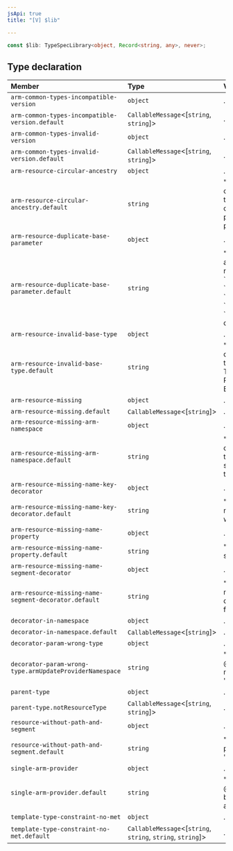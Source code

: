 ```yaml
---
jsApi: true
title: "[V] $lib"

---
```

```ts
const $lib: TypeSpecLibrary<object, Record<string, any>, never>;
```

## Type declaration

| Member | Type | Value |
| :------ | :------ | :------ |
| `arm-common-types-incompatible-version` | `object` | ... |
| `arm-common-types-incompatible-version.default` | `CallableMessage`<[`string`, `string`]\> | ... |
| `arm-common-types-invalid-version` | `object` | ... |
| `arm-common-types-invalid-version.default` | `CallableMessage`<[`string`, `string`]\> | ... |
| `arm-resource-circular-ancestry` | `object` | ... |
| `arm-resource-circular-ancestry.default` | `string` | "There is a loop in the ancestry of this resource.  Please ensure that the \`@parentResource\` decorator contains the correct parent resource, and that parentage contains no cycles." |
| `arm-resource-duplicate-base-parameter` | `object` | ... |
| `arm-resource-duplicate-base-parameter.default` | `string` | "Only one base parameter type is allowed per resource.  Each resource may have only one of \`@parentResource\`, \`@resourceGroupResource\`, \`@tenantResource\`, \`@locationResource\`, or \`@subscriptionResource\` decorators." |
| `arm-resource-invalid-base-type` | `object` | ... |
| `arm-resource-invalid-base-type.default` | `string` | "The @armResourceInternal decorator can only be used on a type that ultimately extends TrackedResource, ProxyResource, or ExtensionResource." |
| `arm-resource-missing` | `object` | ... |
| `arm-resource-missing.default` | `CallableMessage`<[`string`]\> | ... |
| `arm-resource-missing-arm-namespace` | `object` | ... |
| `arm-resource-missing-arm-namespace.default` | `string` | "The @armProviderNamespace decorator must be used to define the ARM namespace of the service.  This is best applied to the file-level namespace." |
| `arm-resource-missing-name-key-decorator` | `object` | ... |
| `arm-resource-missing-name-key-decorator.default` | `string` | "Resource type 'name' property must have a @key decorator which defines its key name." |
| `arm-resource-missing-name-property` | `object` | ... |
| `arm-resource-missing-name-property.default` | `string` | "Resource types must include a string property called 'name'." |
| `arm-resource-missing-name-segment-decorator` | `object` | ... |
| `arm-resource-missing-name-segment-decorator.default` | `string` | "Resource type 'name' property must have a @segment decorator which defines its path fragment." |
| `decorator-in-namespace` | `object` | ... |
| `decorator-in-namespace.default` | `CallableMessage`<[`string`]\> | ... |
| `decorator-param-wrong-type` | `object` | ... |
| `decorator-param-wrong-type.armUpdateProviderNamespace` | `string` | "The parameter to @armUpdateProviderNamespace must be an operation with a 'provider' parameter." |
| `parent-type` | `object` | ... |
| `parent-type.notResourceType` | `CallableMessage`<[`string`, `string`]\> | ... |
| `resource-without-path-and-segment` | `object` | ... |
| `resource-without-path-and-segment.default` | `string` | "Resource types must have a property with '@path\` and '@segment' decorators." |
| `single-arm-provider` | `object` | ... |
| `single-arm-provider.default` | `string` | "Only one @armProviderNamespace can be declared in a typespec spec at once." |
| `template-type-constraint-no-met` | `object` | ... |
| `template-type-constraint-no-met.default` | `CallableMessage`<[`string`, `string`, `string`, `string`]\> | ... |
